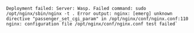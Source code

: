 <!-- usedin: [ _includes/_inlines/Tutorials/Rails/1900-01-20-passenger-5/1900-01-20-passenger-5_cloud-66-supports-deployments-with-t-v1.md] -->

```
Deployment failed: Server: Wasp. Failed command: sudo /opt/nginx/sbin/nginx -t . Error output: nginx: [emerg] unknown directive "passenger_set_cgi_param" in /opt/nginx/conf/nginx.conf:110 nginx: configuration file /opt/nginx/conf/nginx.conf test failed`
```
